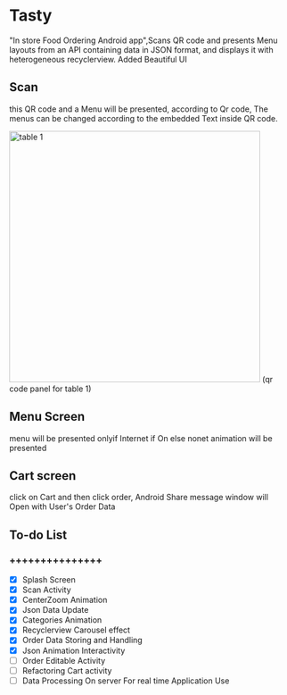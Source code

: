 # Tasty
"In store Food Ordering Android app",Scans QR code and presents Menu layouts from an API containing data in JSON format, and displays it with heterogeneous recyclerview. Added Beautiful UI

## Scan
this QR code and a Menu will be presented, according to Qr code, The menus can be changed according to the embedded Text inside QR code.

<img src="https://raw.githubusercontent.com/cat-lee/Tasty/master/photos/table%201.png" alt="table 1" width="450" height="450">
(qr code panel for table 1)

## Menu Screen 
menu will be presented onlyif Internet if On else  nonet animation  will be presented

## Cart screen
click on Cart and then click order, Android Share message window will Open with User's Order Data

## To-do List
### +++++++++++++++
- [X]  Splash Screen
- [X]  Scan Activity
- [X]  CenterZoom Animation 
- [X]  Json Data Update
- [X]  Categories Animation
- [X]  Recyclerview Carousel effect
- [X]  Order Data Storing and Handling
- [X]  Json Animation Interactivity
- [ ]  Order Editable Activity
- [ ]  Refactoring Cart activity 
- [ ]  Data Processing On server For real time Application Use
